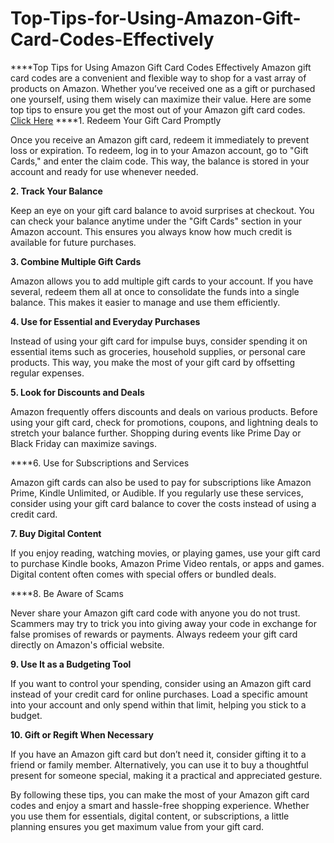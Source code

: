 # Top-Tips-for-Using-Amazon-Gift-Card-Codes-Effectively
****Top Tips for Using Amazon Gift Card Codes Effectively
Amazon gift card codes are a convenient and flexible way to shop for a vast array of products on Amazon. Whether you’ve received one as a gift or purchased one yourself, using them wisely can maximize their value. Here are some top tips to ensure you get the most out of your Amazon gift card codes.
[Click Here](https://tinyurl.com/amazon-gift-card-codes-easy)
****1. Redeem Your Gift Card Promptly

Once you receive an Amazon gift card, redeem it immediately to prevent loss or expiration. To redeem, log in to your Amazon account, go to "Gift Cards," and enter the claim code. This way, the balance is stored in your account and ready for use whenever needed.

**2. Track Your Balance**

Keep an eye on your gift card balance to avoid surprises at checkout. You can check your balance anytime under the "Gift Cards" section in your Amazon account. This ensures you always know how much credit is available for future purchases.

**3. Combine Multiple Gift Cards**

Amazon allows you to add multiple gift cards to your account. If you have several, redeem them all at once to consolidate the funds into a single balance. This makes it easier to manage and use them efficiently.

**4. Use for Essential and Everyday Purchases**

Instead of using your gift card for impulse buys, consider spending it on essential items such as groceries, household supplies, or personal care products. This way, you make the most of your gift card by offsetting regular expenses.

**5. Look for Discounts and Deals**

Amazon frequently offers discounts and deals on various products. Before using your gift card, check for promotions, coupons, and lightning deals to stretch your balance further. Shopping during events like Prime Day or Black Friday can maximize savings.

****6. Use for Subscriptions and Services

Amazon gift cards can also be used to pay for subscriptions like Amazon Prime, Kindle Unlimited, or Audible. If you regularly use these services, consider using your gift card balance to cover the costs instead of using a credit card.

**7. Buy Digital Content**

If you enjoy reading, watching movies, or playing games, use your gift card to purchase Kindle books, Amazon Prime Video rentals, or apps and games. Digital content often comes with special offers or bundled deals.

****8. Be Aware of Scams

Never share your Amazon gift card code with anyone you do not trust. Scammers may try to trick you into giving away your code in exchange for false promises of rewards or payments. Always redeem your gift card directly on Amazon's official website.

**9. Use It as a Budgeting Tool**

If you want to control your spending, consider using an Amazon gift card instead of your credit card for online purchases. Load a specific amount into your account and only spend within that limit, helping you stick to a budget.

**10. Gift or Regift When Necessary**

If you have an Amazon gift card but don’t need it, consider gifting it to a friend or family member. Alternatively, you can use it to buy a thoughtful present for someone special, making it a practical and appreciated gesture.

By following these tips, you can make the most of your Amazon gift card codes and enjoy a smart and hassle-free shopping experience. Whether you use them for essentials, digital content, or subscriptions, a little planning ensures you get maximum value from your gift card.
